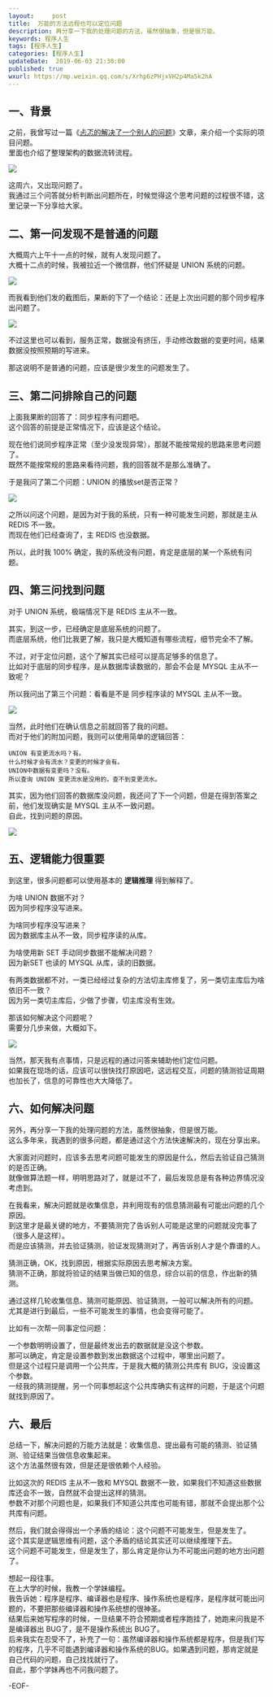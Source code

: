 ```yaml
---   
layout:     post  
title:  万能的方法远程也可以定位问题  
description: 再分享一下我的处理问题的方法，虽然很抽象，但是很万能。  
keywords: 程序人生  
tags: [程序人生]    
categories: [程序人生]  
updateDate:  2019-06-03 21:30:00  
published: true  
wxurl: https://mp.weixin.qq.com/s/Xrhp6zPHjxVH2p4Ma5k2hA  
---  
```



## 一、背景  


之前，我曾写过一篇《[忐忑的解决了一个别人的问题](https://mp.weixin.qq.com/s/3RXfkmoU3JQ14o15EzqRUQ)》文章，来介绍一个实际的项目问题。  
里面也介绍了整理架构的数据流转流程。  


![](https://res2019.tiankonguse.com/images/2019/05/17/001.png)  


这周六，又出现问题了。  
我通过三个问答就分析判断出问题所在，时候觉得这个思考问题的过程很不错，这里记录一下分享给大家。  


## 二、第一问发现不是普通的问题    


大概周六上午十一点的时候，就有人发现问题了。  
大概十二点的时候，我被拉近一个微信群，他们怀疑是 UNION 系统的问题。  


![](https://res2019.tiankonguse.com/images/2019/06/03/001.png)  


而我看到他们发的截图后，果断的下了一个结论：还是上次出问题的那个同步程序出问题了。  


![](https://res2019.tiankonguse.com/images/2019/06/03/002.png)  


不过这里也可以看到，服务正常，数据没有挤压，手动修改数据的变更时间，结果数据没按照预期的写进来。  


那这说明不是普通的问题，应该是很少发生的问题发生了。  


## 三、第二问排除自己的问题  


上面我果断的回答了：同步程序有问题吧。  
这个回答的前提是正常情况下，应该是这个结论。  


现在他们说同步程序正常（至少没发现异常），那就不能按常规的思路来思考问题了。  
既然不能按常规的思路来看待问题，我的回答就不是那么准确了。  


于是我问了第二个问题：UNION 的播放set是否正常？  


![](https://res2019.tiankonguse.com/images/2019/06/03/003.png)  


之所以问这个问题，是因为对于我的系统，只有一种可能发生问题，那就是主从 REDIS 不一致。  
而现在他们已经查询了，主 REDIS 也没数据。  


所以，此时我 100% 确定，我的系统没有问题，肯定是底层的某一个系统有问题。  


## 四、第三问找到问题  


对于 UNION 系统，极端情况下是 REDIS 主从不一致。  


其实，到这一步，已经确定是底层系统的问题了。  
而底层系统，他们比我更了解，我只是大概知道有哪些流程，细节完全不了解。  


不过，对于定位问题，这个了解其实已经可以提高足够多的信息了。  
比如对于底层的同步程序，是从数据库读数据的，那会不会是 MYSQL 主从不一致呢？  


所以我问出了第三个问题：看看是不是 同步程序读的 MYSQL 主从不一致。  


![](https://res2019.tiankonguse.com/images/2019/06/03/004.png)  


当然，此时他们在确认信息之前就回答了我的问题。  
而对于他们的附加问题，我则可以使用简单的逻辑回答：  


```
UNION 有变更流水吗？有。  
什么时候才会有流水？变更的时候才会有。  
UNION中数据有变更吗？没有。  
所以查询 UNION 变更流水是没用的，查不到变更流水。  
```


其实，因为他们回答的数据库没问题，我还问了下一个问题，但是在得到答案之前，他们发现确实是 MYSQL 主从不一致问题。  
自此，找到问题的原因。  


![](https://res2019.tiankonguse.com/images/2019/06/03/005.png)  


## 五、逻辑能力很重要  


到这里，很多问题都可以使用基本的 **逻辑推理** 得到解释了。  


为啥 UNION 数据不对？  
因为同步程序没写进来。  


为啥同步程序没写进来？  
因为数据库主从不一致，同步程序读的从库。  


为啥使用新 SET 手动同步数据不能解决问题？  
因为新SET 也读的 MYSQL 从库，读的旧数据。  


有两类数据都不对，一类已经经过复杂的方法切主库修复了，另一类切主库后为啥依旧不一致？  
因为另一类切主库后，少做了步骤，切主库没有生效。  


那该如何解决这个问题呢？  
需要分几步来做，大概如下。  


![](https://res2019.tiankonguse.com/images/2019/06/03/005.png)  


当然，那天我有点事情，只是远程的通过问答来辅助他们定位问题。  
如果我在现场的话，应该可以很快找打原因吧，这远程交互，问题的猜测验证周期也加长了，信息的可靠性也大大降低了。  


## 六、如何解决问题  


另外，再分享一下我的处理问题的方法，虽然很抽象，但是很万能。  
这么多年来，我遇到的很多问题，都是通过这个方法快速解决的，现在分享出来。  



大家面对问题时，应该多去思考问题可能发生的原因是什么，然后去验证自己猜测的是否正确。    
就像做算法题一样，明明思路对了，就是过不了，最后发现总是有各种边界情况没考虑到。  


在我看来，解决问题就是收集信息，并利用现有的信息猜测最有可能出问题的几个原因。  
到这里才是最关键的地方，不要猜测完了告诉别人可能是这里的问题就没完事了（很多人是这样）。  
而是应该猜测，并去验证猜测，验证发现猜测对了，再告诉别人才是个靠谱的人。  


猜测正确，OK，找到原因，根据实际原因去思考解决方案。  
猜测不正确，那就将验证的结果当做已知的信息，综合以前的信息，作出新的猜测。  


通过这样几轮收集信息、猜测可能原因、验证猜测，一般可以解决所有的问题。  
尤其是进行到最后，一些不可能发生的事情，也会变得可能了。  


比如有一次帮一同事定位问题：  


一个参数明明设置了，但是最终发出去的数据就是没这个参数。  
那可以确定，肯定是设置参数到发出数据这个过程中，哪里出问题了。  
但是这个过程只是调用一个公共库，于是我大概的猜测公共库有 BUG，没设置这个参数。  
一经我的猜测提醒，另一个同事想起这个公共库确实有这样的问题，于是这个问题就找到原因了。  



## 六、最后  
 

总结一下，解决问题的万能方法就是：收集信息、提出最有可能的猜测、验证猜测、验证结果当做信息收集起来。  
这个方法虽然很有效，但是还是很依赖个人经验。  


比如这次的 REDIS 主从不一致和 MYSQL 数据不一致，如果我们不知道这些数据库还会不一致，自然就不会提出这样的猜测。  
参数不对那个问题也是，如果我们不知道公共库也可能有错，那就不会提出那个公共库有问题。  


然后，我们就会得得出一个矛盾的结论：这个问题不可能发生，但是发生了。  
这个其实是逻辑思维有问题，这个矛盾的结论其实还可以继续推理下去。  
这个问题不可能发生，但是发生了，那么肯定是你认为不可能出问题的地方出问题了。  


想起一段往事。  
在上大学的时候，我教一个学妹编程。  
我告诉她：程序是程序、编译器也是程序、操作系统也是程序，是程序就可能出问题的，不要把那些编译器和操作系统想的很神圣。  
结果后来她写程序的时候，一旦结果不符合预期或者程序跑挂了，她跑来问我是不是编译器出 BUG了，是不是操作系统出 BUG了。  
后来我实在忍受不了，补充了一句：虽然编译器和操作系统都是程序，但是我们写的程序，几乎不可能遇到编译器和操作系统的BUG。如果遇到问题，那肯定就是自己代码的问题，自己找找就行了。  
自此，那个学妹再也不问我问题了。  



-EOF-  

